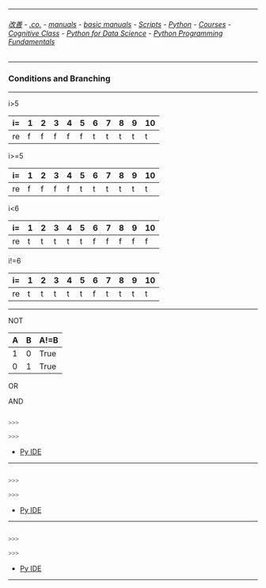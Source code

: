 
---

###### [改善](https://github.com/ttltrk/0C/blob/master/README.MD) - [.co.](https://github.com/ttltrk/PRG/blob/master/CODING.MD) - [manuals](https://github.com/ttltrk/PRG/blob/master/MAN.MD) - [basic manuals](https://github.com/ttltrk/PRG/blob/master/MANUALS.MD) - [Scripts](https://github.com/ttltrk/PRG/blob/master/PY/DOC/SC/SC.MD) - [Python](https://github.com/ttltrk/PRG/blob/master/PY/DOC/OPYM/OPYM.MD) - [Courses](https://github.com/ttltrk/PRG/blob/master/PY/DOC/OPYM/13/COURSES.MD) - [Cognitive Class](https://github.com/ttltrk/PRG/blob/master/PY/DOC/OPYM/13/07/CC.MD) - [Python for Data Science](https://github.com/ttltrk/PRG/blob/master/PY/DOC/OPYM/13/07/MAN/MAN.MD) - [Python Programming Fundamentals](https://github.com/ttltrk/PRG/blob/master/PY/DOC/OPYM/13/07/MAN/03/03.MD)

---

### Conditions and Branching

---

i>5

|i=| 1| 2| 3| 4| 5| 6| 7| 8| 9|10|
|--|--|--|--|--|--|--|--|--|--|--|
|re| f| f| f| f| f| t| t| t| t| t|

i>=5

|i=| 1| 2| 3| 4| 5| 6| 7| 8| 9|10|
|--|--|--|--|--|--|--|--|--|--|--|
|re| f| f| f| f| t| t| t| t| t| t|

i<6

|i=| 1| 2| 3| 4| 5| 6| 7| 8| 9|10|
|--|--|--|--|--|--|--|--|--|--|--|
|re| t| t| t| t| t| f| f| f| f| f|

i!=6

|i=| 1| 2| 3| 4| 5| 6| 7| 8| 9|10|
|--|--|--|--|--|--|--|--|--|--|--|
|re| t| t| t| t| t| f| t| t| t| t|

---

NOT

| A| B|A!=B|
|--|--|----|
| 1| 0|True|
| 0| 1|True|

OR



AND

```python

>>>

>>>
```

* [Py IDE](https://repl.it/@ttltrknet/YummyRedMp3)

---

```python

>>>

>>>
```

* [Py IDE](https://repl.it/@ttltrknet/YummyRedMp3)

---

```python

>>>

>>>
```

* [Py IDE](https://repl.it/@ttltrknet/YummyRedMp3)

---
